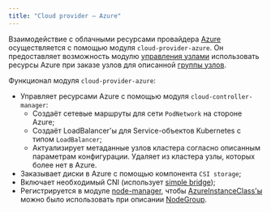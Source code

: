 ```yaml
---
title: "Cloud provider — Azure"
---
```


Взаимодействие с облачными ресурсами провайдера [Azure](https://portal.azure.com/) осуществляется с помощью модуля `cloud-provider-azure`. Он предоставляет возможность модулю [управления узлами](../../modules/040-node-manager/) использовать ресурсы Azure при заказе узлов для описанной [группы узлов](../../modules/040-node-manager/cr.html#nodegroup).

Функционал модуля `cloud-provider-azure`:
- Управляет ресурсами Azure с помощью модуля `cloud-controller-manager`:
    * Создаёт сетевые маршруты для сети `PodNetwork` на стороне Azure;
    * Создаёт LoadBalancer'ы для Service-объектов Kubernetes с типом `LoadBalancer`;
    * Актуализирует метаданные узлов кластера согласно описанным параметрам конфигурации. Удаляет из кластера узлы, которых более нет в Azure.
- Заказывает диски в Azure с помощью компонента `CSI storage`;
- Включает необходимый CNI (использует [simple bridge](../../modules/035-cni-simple-bridge/));
- Регистрируется в модуле [node-manager](../../modules/040-node-manager/), чтобы [AzureInstanceClass'ы](cr.html#azureinstanceclass) можно было использовать при описании [NodeGroup](../../modules/040-node-manager/cr.html#nodegroup).
